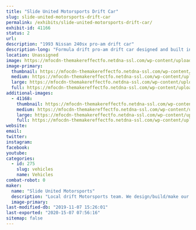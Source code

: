 ```yaml
---
title: "Slide United Motorsports Drift Car"
slug: slide-united-motorsports-drift-car
permalink: /exhibits/slide-united-motorsports-drift-car/
exhibit-id: 41166
status: 2
url: 
description: "1993 Nissan 240sx pro-am drift car"
description-long: "Formula drift pro-am drift car designed and built in a home garage using maker’s tools (3d printing, welding, etc...) and an engineering background. "
location: Unassigned
image: https://mfocdn-themakereffectfo.netdna-ssl.com/wp-content/uploads/2019/11/428BAE1B-125D-4D35-98AB-D065AD8EBE40-1024x553.jpeg
image-primary:
  thumbnail: https://mfocdn-themakereffectfo.netdna-ssl.com/wp-content/uploads/2019/11/428BAE1B-125D-4D35-98AB-D065AD8EBE40-150x150.jpeg
  medium: https://mfocdn-themakereffectfo.netdna-ssl.com/wp-content/uploads/2019/11/428BAE1B-125D-4D35-98AB-D065AD8EBE40-300x162.jpeg
  large: https://mfocdn-themakereffectfo.netdna-ssl.com/wp-content/uploads/2019/11/428BAE1B-125D-4D35-98AB-D065AD8EBE40-1024x553.jpeg
  full: https://mfocdn-themakereffectfo.netdna-ssl.com/wp-content/uploads/2019/11/428BAE1B-125D-4D35-98AB-D065AD8EBE40.jpeg
additional-images:
  - 41168:
    thumbnail: https://mfocdn-themakereffectfo.netdna-ssl.com/wp-content/uploads/2019/11/F4EA68CB-8F29-4616-8156-D81084E0E2EC-150x150.jpeg
    medium: https://mfocdn-themakereffectfo.netdna-ssl.com/wp-content/uploads/2019/11/F4EA68CB-8F29-4616-8156-D81084E0E2EC-225x300.jpeg
    large: https://mfocdn-themakereffectfo.netdna-ssl.com/wp-content/uploads/2019/11/F4EA68CB-8F29-4616-8156-D81084E0E2EC-768x1024.jpeg
    full: https://mfocdn-themakereffectfo.netdna-ssl.com/wp-content/uploads/2019/11/F4EA68CB-8F29-4616-8156-D81084E0E2EC.jpeg
website: 
email: 
twitter: 
instagram: 
facebook: 
youtube: 
categories:
  - id: 275
    slug: vehicles
    name: Vehicles
combat-robot: 0
maker:
  name: "Slide United Motorsports"
  description: "Local drift Motorsports team. We design/build/make our racecars out of our own home garages. "
  image-primary: 
last-modified-db: "2019-11-07 15:26:01"
last-exported: "2020-15-07 07:56:16"
sitemap: false
---
```

